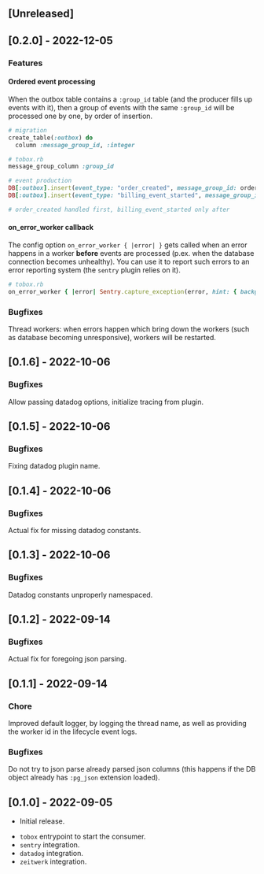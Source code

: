 ## [Unreleased]

## [0.2.0] - 2022-12-05

### Features

#### Ordered event processing

When the outbox table contains a `:group_id` table (and the producer fills up events with it), then a group of events with the same `:group_id` will be processed one by one, by order of insertion.

```ruby
# migration
create_table(:outbox) do
  column :message_group_id, :integer

# tobox.rb
message_group_column :group_id

# event production
DB[:outbox].insert(event_type: "order_created", message_group_id: order.id, ....
DB[:outbox].insert(event_type: "billing_event_started", message_group_id: order.id, ....

# order_created handled first, billing_event_started only after
```

#### on_error_worker callback

The config option `on_error_worker { |error| }` gets called when an error happens in a worker **before** events are processed (p.ex. when the database connection becomes unhealthy). You can use it to report such errors to an error reporting system (the `sentry` plugin relies on it).

```ruby
# tobox.rb
on_error_worker { |error| Sentry.capture_exception(error, hint: { background: false }) }
```

### Bugfixes

Thread workers: when errors happen which bring down the workers (such as database becoming unresponsive), workers will be restarted.

## [0.1.6] - 2022-10-06

### Bugfixes

Allow passing datadog options, initialize tracing from plugin.

## [0.1.5] - 2022-10-06

### Bugfixes

Fixing datadog plugin name.

## [0.1.4] - 2022-10-06

### Bugfixes

Actual fix for missing datadog constants.

## [0.1.3] - 2022-10-06

### Bugfixes

Datadog constants unproperly namespaced.

## [0.1.2] - 2022-09-14

### Bugfixes

Actual fix for foregoing json parsing.

## [0.1.1] - 2022-09-14

### Chore

Improved default logger, by logging the thread name, as well as providing the worker id in the lifecycle event logs.

### Bugfixes

Do not try to json parse already parsed json columns (this happens if the DB object already has `:pg_json` extension loaded).

## [0.1.0] - 2022-09-05

- Initial release.

* `tobox` entrypoint to start the consumer.
* `sentry` integration.
* `datadog` integration.
* `zeitwerk` integration.
